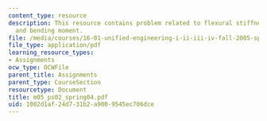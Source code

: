 ```yaml
---
content_type: resource
description: This resource contains problem related to flexural stiffness, deflection
  and bending moment.
file: /media/courses/16-01-unified-engineering-i-ii-iii-iv-fall-2005-spring-2006/1002d1af24d731b2a9009545ec706dce_m05_ps02_spring04.pdf
file_type: application/pdf
learning_resource_types:
- Assignments
ocw_type: OCWFile
parent_title: Assignments
parent_type: CourseSection
resourcetype: Document
title: m05_ps02_spring04.pdf
uid: 1002d1af-24d7-31b2-a900-9545ec706dce
---
```

